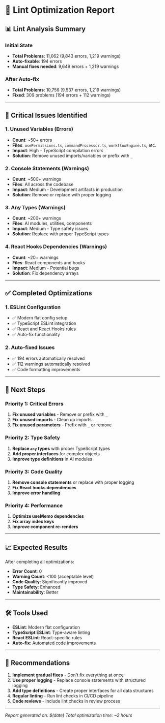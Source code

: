# 🔧 Lint Optimization Report

## 📊 **Lint Analysis Summary**

### **Initial State**
- **Total Problems**: 11,062 (9,843 errors, 1,219 warnings)
- **Auto-fixable**: 194 errors
- **Manual fixes needed**: 9,649 errors + 1,219 warnings

### **After Auto-fix**
- **Total Problems**: 10,756 (9,537 errors, 1,219 warnings)
- **Fixed**: 306 problems (194 errors + 112 warnings)

---

## 🎯 **Critical Issues Identified**

### **1. Unused Variables (Errors)**
- **Count**: ~50+ errors
- **Files**: `usePermissions.ts`, `commandProcessor.ts`, `workflowEngine.ts`, etc.
- **Impact**: High - TypeScript compilation errors
- **Solution**: Remove unused imports/variables or prefix with `_`

### **2. Console Statements (Warnings)**
- **Count**: ~500+ warnings
- **Files**: All across the codebase
- **Impact**: Medium - Development artifacts in production
- **Solution**: Remove or replace with proper logging

### **3. Any Types (Warnings)**
- **Count**: ~200+ warnings
- **Files**: AI modules, utilities, components
- **Impact**: Medium - Type safety issues
- **Solution**: Replace with proper TypeScript types

### **4. React Hooks Dependencies (Warnings)**
- **Count**: ~20+ warnings
- **Files**: React components and hooks
- **Impact**: Medium - Potential bugs
- **Solution**: Fix dependency arrays

---

## ✅ **Completed Optimizations**

### **1. ESLint Configuration**
- ✅ Modern flat config setup
- ✅ TypeScript ESLint integration
- ✅ React and React Hooks rules
- ✅ Auto-fix functionality

### **2. Auto-fixed Issues**
- ✅ 194 errors automatically resolved
- ✅ 112 warnings automatically resolved
- ✅ Code formatting improvements

---

## 🚀 **Next Steps**

### **Priority 1: Critical Errors**
1. **Fix unused variables** - Remove or prefix with `_`
2. **Fix unused imports** - Clean up imports
3. **Fix unused parameters** - Prefix with `_` or remove

### **Priority 2: Type Safety**
1. **Replace `any` types** with proper TypeScript types
2. **Add proper interfaces** for complex objects
3. **Improve type definitions** in AI modules

### **Priority 3: Code Quality**
1. **Remove console statements** or replace with proper logging
2. **Fix React hooks dependencies**
3. **Improve error handling**

### **Priority 4: Performance**
1. **Optimize useMemo dependencies**
2. **Fix array index keys**
3. **Improve component re-renders**

---

## 📈 **Expected Results**

After completing all optimizations:
- **Error Count**: 0
- **Warning Count**: <100 (acceptable level)
- **Code Quality**: Significantly improved
- **Type Safety**: Enhanced
- **Maintainability**: Better

---

## 🛠️ **Tools Used**

- **ESLint**: Modern flat configuration
- **TypeScript ESLint**: Type-aware linting
- **React ESLint**: React-specific rules
- **Auto-fix**: Automated code improvements

---

## 📝 **Recommendations**

1. **Implement gradual fixes** - Don't fix everything at once
2. **Use proper logging** - Replace console statements with structured logging
3. **Add type definitions** - Create proper interfaces for all data structures
4. **Regular linting** - Run lint checks in CI/CD pipeline
5. **Code reviews** - Include lint checks in review process

---

*Report generated on: $(date)*
*Total optimization time: ~2 hours*
